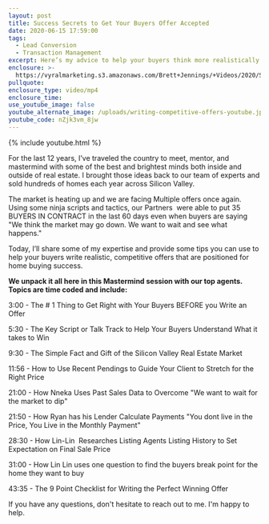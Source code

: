 ```yaml
---
layout: post
title: Success Secrets to Get Your Buyers Offer Accepted
date: 2020-06-15 17:59:00
tags:
  - Lead Conversion
  - Transaction Management
excerpt: Here’s my advice to help your buyers think more realistically.
enclosure: >-
  https://vyralmarketing.s3.amazonaws.com/Brett+Jennings/+Videos/2020/Success+Secrets+To+Get+Your+Buyers+Offer+Accepted.mp4
pullquote:
enclosure_type: video/mp4
enclosure_time:
use_youtube_image: false
youtube_alternate_image: /uploads/writing-competitive-offers-youtube.jpg
youtube_code: nZjk3vm_8jw
---
```


{% include youtube.html %}

For the last 12 years, I’ve traveled the country to meet, mentor, and mastermind with some of the best and brightest minds both inside and outside of real estate. I brought those ideas back to our team of experts and sold hundreds of homes each year across Silicon Valley.

The market is heating up and we are facing Multiple offers once again. Using some ninja scripts and tactics, our Partners&nbsp; were able to put 35 BUYERS IN CONTRACT in the last 60 days even when buyers are saying "We think the market may go down. We want to wait and see what happens."

Today, I’ll share some of my expertise and provide some tips you can use to help your buyers write realistic, competitive offers that are positioned for home buying success.

**We unpack it all here in this Mastermind session with our top agents. Topics are time coded and include:**

3:00 - The \# 1 Thing to Get Right with Your Buyers BEFORE you Write an Offer&nbsp;

5:30 - The Key Script or Talk Track to Help Your Buyers Understand What it takes to Win

9:30 - The Simple Fact and Gift of the Silicon Valley Real Estate Market&nbsp;

11:56 - How to Use Recent Pendings to Guide Your Client to Stretch for the Right Price

21:00 - How Nneka Uses Past Sales Data to Overcome "We want to wait for the market to dip"

21:50 - How Ryan has his Lender Calculate Payments "You dont live in the Price, You Live in the Monthly Payment"

28:30 - How Lin-Lin&nbsp; Researches Listing Agents Listing History to Set Expectation on Final Sale Price&nbsp;

31:00 - How Lin Lin uses one question to find the buyers break point for the home they want to buy

43:35 - The 9 Point Checklist for Writing the Perfect Winning Offer

If you have any questions, don't hesitate to reach out to me. I'm happy to help.